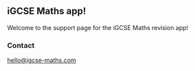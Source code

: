 ## iGCSE Maths app!

Welcome to the support page for the iGCSE Maths revision app!

### Contact

hello@igcse-maths.com
